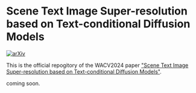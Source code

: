 # Scene Text Image Super-resolution based on Text-conditional Diffusion Models
[![arXiv](https://img.shields.io/badge/arXiv-2311.09759-b31b1b.svg)](https://arxiv.org/abs/2311.09759)

This is the official repogitory of the WACV2024 paper ["Scene Text Image Super-resolution based on Text-conditional Diffusion Models"](https://arxiv.org/abs/2311.09759).

coming soon.
